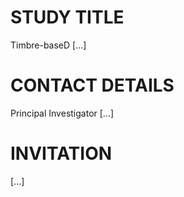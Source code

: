 # STUDY TITLE

Timbre-baseD [...]


# CONTACT DETAILS

Principal Investigator [...]


# INVITATION

[...]
